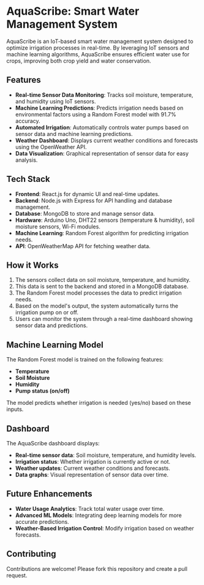 # AquaScribe: Smart Water Management System

AquaScribe is an IoT-based smart water management system designed to optimize irrigation processes in real-time. By leveraging IoT sensors and machine learning algorithms, AquaScribe ensures efficient water use for crops, improving both crop yield and water conservation.

## Features

- **Real-time Sensor Data Monitoring**: Tracks soil moisture, temperature, and humidity using IoT sensors.
- **Machine Learning Predictions**: Predicts irrigation needs based on environmental factors using a Random Forest model with 91.7% accuracy.
- **Automated Irrigation**: Automatically controls water pumps based on sensor data and machine learning predictions.
- **Weather Dashboard**: Displays current weather conditions and forecasts using the OpenWeather API.
- **Data Visualization**: Graphical representation of sensor data for easy analysis.

## Tech Stack

- **Frontend**: React.js for dynamic UI and real-time updates.
- **Backend**: Node.js with Express for API handling and database management.
- **Database**: MongoDB to store and manage sensor data.
- **Hardware**: Arduino Uno, DHT22 sensors (temperature & humidity), soil moisture sensors, Wi-Fi modules.
- **Machine Learning**: Random Forest algorithm for predicting irrigation needs.
- **API**: OpenWeatherMap API for fetching weather data.

## How it Works

1. The sensors collect data on soil moisture, temperature, and humidity.
2. This data is sent to the backend and stored in a MongoDB database.
3. The Random Forest model processes the data to predict irrigation needs.
4. Based on the model's output, the system automatically turns the irrigation pump on or off.
5. Users can monitor the system through a real-time dashboard showing sensor data and predictions.

## Machine Learning Model

The Random Forest model is trained on the following features:

- **Temperature**
- **Soil Moisture**
- **Humidity**
- **Pump status (on/off)**

The model predicts whether irrigation is needed (yes/no) based on these inputs.

## Dashboard

The AquaScribe dashboard displays:

- **Real-time sensor data**: Soil moisture, temperature, and humidity levels.
- **Irrigation status**: Whether irrigation is currently active or not.
- **Weather updates**: Current weather conditions and forecasts.
- **Data graphs**: Visual representation of sensor data over time.

## Future Enhancements

- **Water Usage Analytics**: Track total water usage over time.
- **Advanced ML Models**: Integrating deep learning models for more accurate predictions.
- **Weather-Based Irrigation Control**: Modify irrigation based on weather forecasts.

## Contributing

Contributions are welcome! Please fork this repository and create a pull request.
